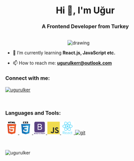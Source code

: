 <h1 align="center">Hi 👋, I'm Uğur</h1>
<h3 align="center">A Frontend Developer from Turkey</h3> <br>

<img src="https://cdn.glitch.com/df2f002b-7e79-4a76-95fe-fc8652bd0d78%2Fdeveloper.gif?v=1622796572092" alt="drawing" width="300" style="margin-left:196px"/>

- 🌱 I’m currently learning **React.js, JavaScript etc.** 

- 📫 How to reach me: **ugurulkerr@outlook.com** 

<h3 align="left">Connect with me:</h3>
<p align="left">
<a href="https://linkedin.com/in/ugurulker" target="blank"><img align="center" src="https://raw.githubusercontent.com/rahuldkjain/github-profile-readme-generator/master/src/images/icons/Social/linked-in-alt.svg" alt="ugurulker" height="30" width="40" /></a>
</p> <br>

<h3 align="left">Languages and Tools:</h3> 
<p align="left"> <a href="https://www.w3.org/html/" target="_blank"> <img src="https://raw.githubusercontent.com/devicons/devicon/master/icons/html5/html5-original-wordmark.svg" alt="html5" width="40" height="40"/> </a> <a href="https://www.w3schools.com/css/" target="_blank"> <img src="https://raw.githubusercontent.com/devicons/devicon/master/icons/css3/css3-original-wordmark.svg" alt="css3" width="40" height="40"/> </a> <a href="https://getbootstrap.com" target="_blank"> <img src="https://raw.githubusercontent.com/devicons/devicon/master/icons/bootstrap/bootstrap-plain-wordmark.svg" alt="bootstrap" width="40" height="40"/> </a> <a href="https://developer.mozilla.org/en-US/docs/Web/JavaScript" target="_blank"> <img src="https://raw.githubusercontent.com/devicons/devicon/master/icons/javascript/javascript-original.svg" alt="javascript" width="40" height="40"/> </a> <a href="https://reactjs.org/" target="_blank"> <img src="https://raw.githubusercontent.com/devicons/devicon/master/icons/react/react-original-wordmark.svg" alt="react" width="40" height="40"/> </a> <a href="https://git-scm.com/" target="_blank"> <img src="https://www.vectorlogo.zone/logos/git-scm/git-scm-icon.svg" alt="git" width="40" height="40"/> </a>    </p><br>

<p><img align="center" src="https://github-readme-stats.vercel.app/api/top-langs?username=ugurulker&show_icons=true&theme=dark&title_color=ffa21f&text_color=ffbab3&bg_color=141321&hide_border=true&locale=en&layout=compact" alt="ugurulker" /></p>